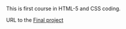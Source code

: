 
This is first course in HTML-5 and CSS coding. 

URL to the [Final project](http://aux.shenkar.ac.il/2015_new/group12/index.html)
